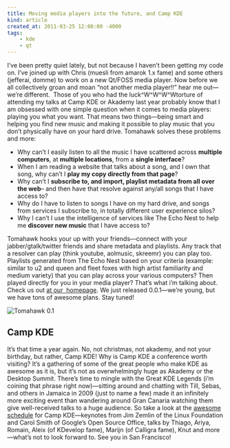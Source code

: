```yaml
---
title: Moving media players into the future, and Camp KDE
kind: article
created_at: 2011-03-25 12:00:00 -4000
tags:
    - kde
    - qt
---
```

I’ve been pretty quiet lately, but not because I haven’t been getting my code on. I’ve joined up with Chris (muesli from amarok 1.x fame) and some others (jefferai, domme) to work on a new Qt/FOSS media player. Now before we all collectively groan and moan “not another media player!!” hear me out—we’re different.  Those of you who had the luck^W^W^W^Wtorture of attending my talks at Camp KDE or Akademy last year probably know that I am obsessed with one simple question when it comes to media players: playing you what you want. That means two things—being smart and helping you find new music and making it possible to play music that you don’t physically have on your hard drive. Tomahawk solves these problems and more:

* Why can’t I easily listen to all the music I have scattered across **multiple computers**, at **multiple locations**, from a **single interface**?
* When I am reading a website that talks about a song, and I own that song, why can’t I **play my copy directly from that page**?
* Why can’t I **subscribe to, and import, playlist metadata from all over the web**– and then have that resolve against any/all songs that I have access to?
* Why do I have to listen to songs I have on my hard drive, and songs from services I subscribe to, in totally different user experience silos?
* Why I can’t I use the intelligence of services like The Echo Nest to help me **discover new music** that I have access to?


Tomahawk hooks your up with your friends—connect with your jabber/gtalk/twitter friends and share metadata and playlists. Any track that a resolver can play (think youtube, aolmusic, skreemr) you can play too. Playlists generated from The Echo Nest based on your criteria (example: similar to u2 and queen and fleet foxes with high artist familiarity and medium variety) that you can play across your various computers? Then played directly for you in your media player? That’s what i’m talking about. Check us out [at our  homepage](http://gettomahawk.com/). We just released 0.0.1—we’re young, but we have tons of awesome plans. Stay tuned!

![Tomahawk 0.1](http://farm6.static.flickr.com/5136/5548406149_c5d773e88b_o.png)

## Camp KDE ##

It’s that time a year again. No, not christmas, not akademy, and not your birthday, but rather, Camp KDE! Why is Camp KDE a conference worth visiting? It’s a gathering of some of the great people who make KDE as awesome as it is, but it’s not as overwhelmingly huge as Akademy or the Desktop Summit. There’s time to mingle with the Great KDE Legends (i’m coining that phrase right now)—sitting around and chatting with Till, Sebas, and others in Jamaica in 2009 (just to name a few) made it an infinitely more exciting event than wandering around Gran Canaria watching them give well-received talks to a huge audience. So take a look at the [awesome schedule](http://camp.kde.org/#schedule) for Camp KDE—keynotes from Jim Zemlin of the Linux Foundation and Carol Smith of Google’s Open Source Office, talks by Thiago, Ariya, Romain, Aleix (of KDevelop fame), Marijn (of Calligra fame), Knut and more—what’s not to look forward to. See you in San Francisco!